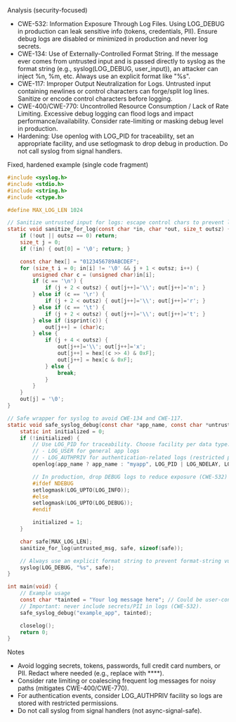 Analysis (security-focused)

- CWE-532: Information Exposure Through Log Files. Using LOG_DEBUG in production can leak sensitive info (tokens, credentials, PII). Ensure debug logs are disabled or minimized in production and never log secrets.
- CWE-134: Use of Externally-Controlled Format String. If the message ever comes from untrusted input and is passed directly to syslog as the format string (e.g., syslog(LOG_DEBUG, user_input)), an attacker can inject %n, %m, etc. Always use an explicit format like "%s".
- CWE-117: Improper Output Neutralization for Logs. Untrusted input containing newlines or control characters can forge/split log lines. Sanitize or encode control characters before logging.
- CWE-400/CWE-770: Uncontrolled Resource Consumption / Lack of Rate Limiting. Excessive debug logging can flood logs and impact performance/availability. Consider rate-limiting or masking debug level in production.
- Hardening: Use openlog with LOG_PID for traceability, set an appropriate facility, and use setlogmask to drop debug in production. Do not call syslog from signal handlers.

Fixed, hardened example (single code fragment)

```c
#include <syslog.h>
#include <stdio.h>
#include <string.h>
#include <ctype.h>

#define MAX_LOG_LEN 1024

// Sanitize untrusted input for logs: escape control chars to prevent log injection (CWE-117).
static void sanitize_for_log(const char *in, char *out, size_t outsz) {
    if (!out || outsz == 0) return;
    size_t j = 0;
    if (!in) { out[0] = '\0'; return; }

    const char hex[] = "0123456789ABCDEF";
    for (size_t i = 0; in[i] != '\0' && j + 1 < outsz; i++) {
        unsigned char c = (unsigned char)in[i];
        if (c == '\n') {
            if (j + 2 < outsz) { out[j++]='\\'; out[j++]='n'; }
        } else if (c == '\r') {
            if (j + 2 < outsz) { out[j++]='\\'; out[j++]='r'; }
        } else if (c == '\t') {
            if (j + 2 < outsz) { out[j++]='\\'; out[j++]='t'; }
        } else if (isprint(c)) {
            out[j++] = (char)c;
        } else {
            if (j + 4 < outsz) {
                out[j++]='\\'; out[j++]='x';
                out[j++] = hex[(c >> 4) & 0xF];
                out[j++] = hex[c & 0xF];
            } else {
                break;
            }
        }
    }
    out[j] = '\0';
}

// Safe wrapper for syslog to avoid CWE-134 and CWE-117.
static void safe_syslog_debug(const char *app_name, const char *untrusted_msg) {
    static int initialized = 0;
    if (!initialized) {
        // Use LOG_PID for traceability. Choose facility per data type:
        // - LOG_USER for general app logs
        // - LOG_AUTHPRIV for authentication-related logs (restricted permissions)
        openlog(app_name ? app_name : "myapp", LOG_PID | LOG_NDELAY, LOG_USER);

        // In production, drop DEBUG logs to reduce exposure (CWE-532) and noise.
        #ifdef NDEBUG
        setlogmask(LOG_UPTO(LOG_INFO));
        #else
        setlogmask(LOG_UPTO(LOG_DEBUG));
        #endif

        initialized = 1;
    }

    char safe[MAX_LOG_LEN];
    sanitize_for_log(untrusted_msg, safe, sizeof(safe));

    // Always use an explicit format string to prevent format-string vulns (CWE-134).
    syslog(LOG_DEBUG, "%s", safe);
}

int main(void) {
    // Example usage
    const char *tainted = "Your log message here"; // Could be user-controlled in real code
    // Important: never include secrets/PII in logs (CWE-532).
    safe_syslog_debug("example_app", tainted);

    closelog();
    return 0;
}
```

Notes
- Avoid logging secrets, tokens, passwords, full credit card numbers, or PII. Redact where needed (e.g., replace with ****).
- Consider rate limiting or coalescing frequent log messages for noisy paths (mitigates CWE-400/CWE-770).
- For authentication events, consider LOG_AUTHPRIV facility so logs are stored with restricted permissions.
- Do not call syslog from signal handlers (not async-signal-safe).